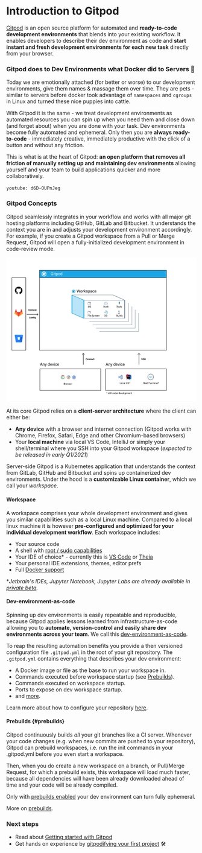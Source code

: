 # Introduction to Gitpod

[Gitpod](https://www.gitpod.io) is an open source platform for automated and **ready-to-code development environments** that blends into your existing workflow. It enables developers to describe their dev environment as code and **start instant and fresh development environments for each new task** directly from your browser. 

### Gitpod does to Dev Environments what Docker did to Servers 🐳

Today we are emotionally attached (for better or worse) to our development environments, give them names & massage them over time. They are pets - similar to servers before docker took advantage of `namespaces` and `cgroups` in Linux and turned these nice puppies into cattle. 

With Gitpod it is the same - we treat development environments as automated resources you can spin up when you need them and close down (and forget about) when you are done with your task. Dev environments become fully automated and ephemeral. Only then you are **always ready-to-code** - immediately creative, immediately productive with the click of a button and without any friction. 

This is what is at the heart of Gitpod: **an open platform that removes all friction of manually setting up and maintaining dev environments** allowing yourself and your team to build applications quicker and more collaboratively.

`youtube: d6D-OUPnJeg`

### Gitpod Concepts

Gitpod seamlessly integrates in your workflow and works with all major git hosting platforms including GitHub, GitLab and Bitbucket. It understands the context you are in and adjusts your development environment accordingly. For example, if you create a Gitpod workspace from a Pull or Merge Request, Gitpod will open a fully-initialized development environment in code-review mode.

![gitpod-architecture](./images/gitpod-architecture.png)

At its core Gitpod relies on a **client-server architecture** where the client can either be: 

- **Any device** with a browser and internet connection (Gitpod works with Chrome, Firefox, Safari, Edge and other Chromium-based browsers)
- Your **local machine** via local VS Code, IntelliJ or simply your shell/terminal where you SSH into your Gitpod workspace (*expected to be released in early Q1/2021*)

Server-side Gitpod is a Kubernetes application that understands the context from GitLab, GitHub and Bitbucket and spins up containerized dev environments. Under the hood is a **customizable Linux container**, which we call your *workspace*.

#### Workspace

A workspace comprises your whole development environment and gives you similar capabilities such as a local Linux machine. Compared to a local linux machine it is however **pre-configured and optimized for your individual development workflow**. Each workspace includes:

- Your source code
- A shell with [root / sudo capabilities](https://www.gitpod.io/blog/root-docker-and-vscode/#root-access)
- Your IDE of choice* - currently this is [VS Code](https://www.gitpod.io/blog/root-docker-and-vscode/#vs-code) or [Theia](https://theia-ide.org/)
- Your personal IDE extensions, themes, editor prefs
- Full [Docker support](https://www.gitpod.io/blog/root-docker-and-vscode/#docker)

**Jetbrain's IDEs, Jupyter Notebook, Jupyter Labs are already available in [private beta](https://www.gitpod.io/contact/).*

#### Dev-environment-as-code

Spinning up dev environments is easily repeatable and reproducible, because Gitpod applies lessons learned from infrastructure-as-code allowing you to **automate, version-control and easily share dev environments across your team**. We call this [dev-environment-as-code](https://www.gitpod.io/blog/dev-env-as-code/).

To reap the resulting automation benefits you provide a then versioned configuration file `.gitpod.yml`  in the root of your git repository. The `.gitpod.yml` contains everything that describes your dev environment:

- A Docker image or file as the base to run your workspace in.
- Commands executed before workspace  startup (see [Prebuilds](#prebuilds)).
- Commands executed on workspace startup.
- Ports to expose on dev workspace startup.
- and [more](https://www.gitpod.io/blog/gitpodify/).

Learn more about how to configure your repository [here](https://www.gitpod.io/docs/configuration/).

#### Prebuilds {#prebuilds}

Gitpod continuously builds *all* your git branches like a CI server. Whenever your code changes (e.g. when new commits are pushed to your repository), Gitpod can prebuild workspaces, i.e. run the init commands in your .gitpod.yml before you even start a workspace. 

Then, when you do create a new workspace on a branch, or Pull/Merge Request, for which a prebuild exists, this workspace will load much faster, because all dependencies will have been already downloaded ahead of time and your code will be already compiled.

Only with [prebuilds enabled](https://www.gitpod.io/docs/prebuilds/#enable-prebuilt-workspaces) your dev environment can turn fully ephemeral. 

More on [prebuilds](https://www.gitpod.io/docs/prebuilds/).

### Next steps

- Read about [Getting started with Gitpod](/docs/getting-started/)
- Get hands on experience by [gitpodifying your first project](https://www.gitpod.io/docs/configuration/) 🛠
